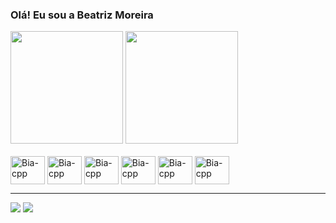 ### Olá! Eu sou a Beatriz Moreira

<div align="left">
  <img height=180em src='https://github-readme-stats.vercel.app/api?username=biamcf&count_private=true&show_icons=true&theme=cobalt'>
  <img height=180em src='https://github-readme-stats.vercel.app/api/top-langs/?username=biamcf&theme=cobalt&langs_count=16&layout=compact'>
  
</div>

<div display="inline-block">
  <br>
  <img align='center' alt='Bia-cpp' height='45' width='55' src='https://cdn.jsdelivr.net/gh/devicons/devicon/icons/cplusplus/cplusplus-original.svg'/>
  <img align='center' alt='Bia-cpp' height='45' width='55' src='https://cdn.jsdelivr.net/gh/devicons/devicon/icons/python/python-original.svg'/>
  <img align='center' alt='Bia-cpp' height='45' width='55' src='https://cdn.jsdelivr.net/gh/devicons/devicon/icons/html5/html5-original.svg'/>
  <img align='center' alt='Bia-cpp' height='45' width='55' src='https://cdn.jsdelivr.net/gh/devicons/devicon/icons/css3/css3-original.svg'/>
  <img align='center' alt='Bia-cpp' height='45' width='55' src='https://cdn.jsdelivr.net/gh/devicons/devicon/icons/javascript/javascript-original.svg'/>
  <img align='center' alt='Bia-cpp' height='45' width='55' src='https://cdn.jsdelivr.net/gh/devicons/devicon/icons/react/react-original.svg'/>
</div>
<hr size='1'>


<div>
  <a href='https://www.linkedin.com/in/beatriz-mcf/' target='_blank'><img src='https://img.shields.io/badge/LinkedIn-0077B5?style=for-the-badge&logo=linkedin&logoColor=white' target='_blank'></a>
  <a href='mailto::abmoreira60@gmail.com' target='_blank'><img src='https://img.shields.io/badge/Gmail-D14836?style=for-the-badge&logo=gmail&logoColor=white' target='_blank'></a>
  
</div>
